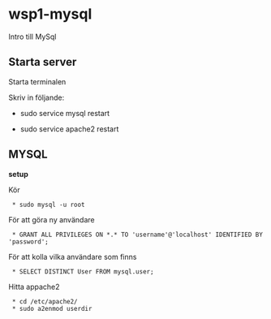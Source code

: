 # wsp1-mysql

Intro till MySql

## Starta server

 Starta terminalen 
 
 Skriv in följande:
 
   * sudo service mysql restart
    
   * sudo service apache2 restart

## MYSQL

**setup** 

Kör 

	 * sudo mysql -u root 
	 
	 
För att göra ny användare	

	 * GRANT ALL PRIVILEGES ON *.* TO 'username'@'localhost' IDENTIFIED BY 'password';
	
För att kolla vilka användare som finns 

	 * SELECT DISTINCT User FROM mysql.user;

Hitta appache2

	 * cd /etc/apache2/
	 * sudo a2enmod userdir
	 
